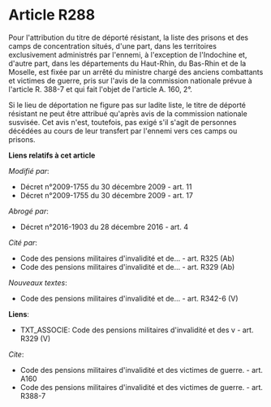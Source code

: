 # Article R288

Pour l'attribution du titre de déporté résistant, la liste des prisons et des camps de concentration situés, d'une part, dans
les territoires exclusivement administrés par l'ennemi, à l'exception de l'Indochine et, d'autre part, dans les départements
du Haut-Rhin, du Bas-Rhin et de la Moselle, est fixée par un arrêté du ministre chargé des anciens combattants et victimes de
guerre, pris sur l'avis de la commission nationale prévue à l'article R. 388-7 et qui fait l'objet de l'article A. 160, 2°. 

Si le lieu de déportation ne figure pas sur ladite liste, le titre de déporté résistant ne peut être attribué qu'après avis
de la commission nationale susvisée. Cet avis n'est, toutefois, pas exigé s'il s'agit de personnes décédées au cours de leur
transfert par l'ennemi vers ces camps ou prisons.

**Liens relatifs à cet article**

_Modifié par_:

  - Décret n°2009-1755 du 30 décembre 2009 - art. 11
  - Décret n°2009-1755 du 30 décembre 2009 - art. 17

_Abrogé par_:

  - Décret n°2016-1903 du 28 décembre 2016 - art. 4

_Cité par_:

  - Code des pensions militaires d'invalidité et de... - art. R325 (Ab)
  - Code des pensions militaires d'invalidité et de... - art. R329 (Ab)

_Nouveaux textes_:

  - Code des pensions militaires d'invalidité et de... - art. R342-6 (V)

**Liens**:

  - TXT_ASSOCIE: Code des pensions militaires d'invalidité et des v - art. R329 (V)

_Cite_:

  - Code des pensions militaires d'invalidité et des victimes de guerre. - art. A160
  - Code des pensions militaires d'invalidité et des victimes de guerre. - art. R388-7
